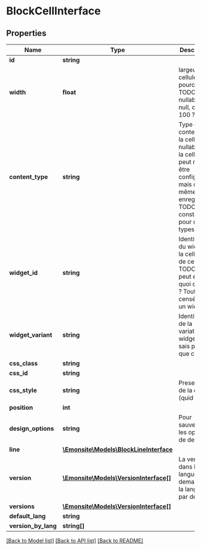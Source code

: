 # BlockCellInterface

## Properties
Name | Type | Description | Notes
------------ | ------------- | ------------- | -------------
**id** | **string** |  | [optional] 
**width** | **float** | largeur de la cellule en pourcentage TODO pk nullable ? Si null, c&#x27;est 100 ? | [optional] 
**content_type** | **string** | Type de contenu de la cellule nullable car la cellule peut ne pas être configuré mais quand même être enregistré TODO constantes pour chaque types | [optional] 
**widget_id** | **string** | Identifiant du widget si la cellule est de ce type TODO ? Ca peut etre quoi d&#x27;autre ? Tout est censé être un widget | [optional] 
**widget_variant** | **string** | Identifiant de la variation du widget (je sais pas ce que c&#x27;est) | [optional] 
**css_class** | **string** |  | [optional] 
**css_id** | **string** |  | [optional] 
**css_style** | **string** | Preset CSS de la cellule (quid ?) | [optional] 
**position** | **int** |  | [optional] 
**design_options** | **string** | Pour sauvegarder les options de design | [optional] 
**line** | [**\Emonsite\Models\BlockLineInterface**](BlockLineInterface.md) |  | [optional] 
**version** | [**\Emonsite\Models\VersionInterface[]**](VersionInterface.md) | La version dans la langue demandé ou la langue par défault | [optional] 
**versions** | [**\Emonsite\Models\VersionInterface[]**](VersionInterface.md) |  | [optional] 
**default_lang** | **string** |  | [optional] 
**version_by_lang** | **string[]** |  | [optional] 

[[Back to Model list]](../../README.md#documentation-for-models) [[Back to API list]](../../README.md#documentation-for-api-endpoints) [[Back to README]](../../README.md)

